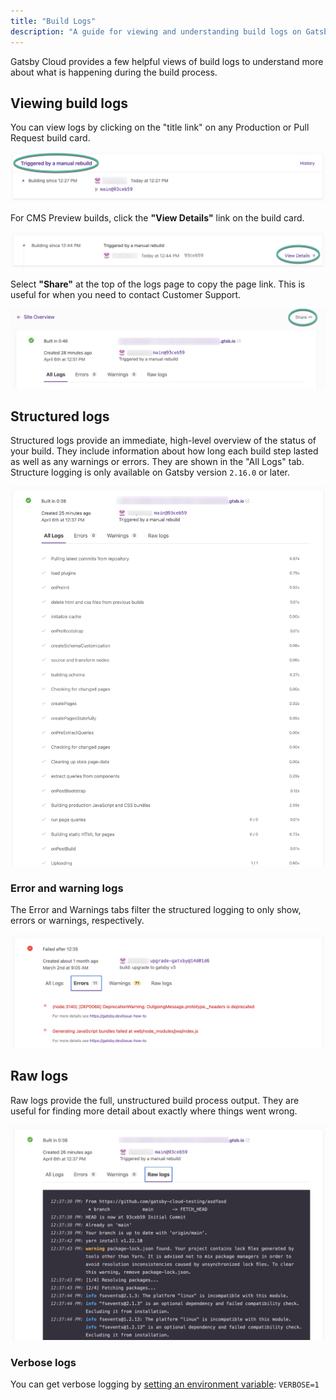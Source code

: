 ```yaml
---
title: "Build Logs"
description: "A guide for viewing and understanding build logs on Gatsby Cloud"
---
```


Gatsby Cloud provides a few helpful views of build logs to understand more about what is happening during the build process.

## Viewing build logs

You can view logs by clicking on the "title link" on any Production or Pull Request build card.

![Build log title link](../../images/build-log-title-link.png)

For CMS Preview builds, click the **"View Details"** link on the build card.

![CMS Preview build link](../../images/preview-build-link.png)

Select **"Share"** at the top of the logs page to copy the page link. This is useful for when you need to contact Customer Support.

![Build sharing link](../../images/build-sharing-link.png)

## Structured logs

Structured logs provide an immediate, high-level overview of the status of your build. They include information about how long each build step lasted as well as any warnings or errors. They are shown in the "All Logs" tab. Structure logging is only available on Gatsby version `2.16.0` or later.

![Gatsby Cloud structured build logs](../../images/structured-logs.png)

### Error and warning logs

The Error and Warnings tabs filter the structured logging to only show, errors or warnings, respectively.

![Gatsby Cloud error and warning logs](../../images/error-and-warning-logs.png)

## Raw logs

Raw logs provide the full, unstructured build process output. They are useful for finding more detail about exactly where things went wrong.

![Gatsby Cloud raw build logs](../../images/raw-logs.png)

### Verbose logs

You can get verbose logging by [setting an environment variable](/docs/reference/cloud/managing-environment-variables): `VERBOSE=1`
